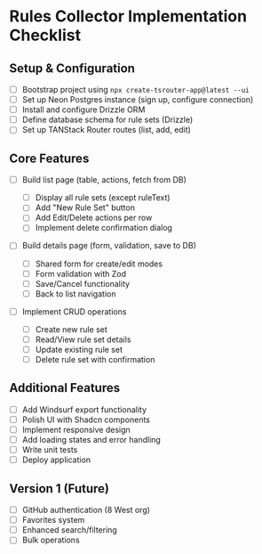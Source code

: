 # Rules Collector Implementation Checklist

## Setup & Configuration

- [ ] Bootstrap project using `npx create-tsrouter-app@latest --ui`
- [ ] Set up Neon Postgres instance (sign up, configure connection)
- [ ] Install and configure Drizzle ORM
- [ ] Define database schema for rule sets (Drizzle)
- [ ] Set up TANStack Router routes (list, add, edit)

## Core Features

- [ ] Build list page (table, actions, fetch from DB)

  - [ ] Display all rule sets (except ruleText)
  - [ ] Add "New Rule Set" button
  - [ ] Add Edit/Delete actions per row
  - [ ] Implement delete confirmation dialog

- [ ] Build details page (form, validation, save to DB)

  - [ ] Shared form for create/edit modes
  - [ ] Form validation with Zod
  - [ ] Save/Cancel functionality
  - [ ] Back to list navigation

- [ ] Implement CRUD operations
  - [ ] Create new rule set
  - [ ] Read/View rule set details
  - [ ] Update existing rule set
  - [ ] Delete rule set with confirmation

## Additional Features

- [ ] Add Windsurf export functionality
- [ ] Polish UI with Shadcn components
- [ ] Implement responsive design
- [ ] Add loading states and error handling
- [ ] Write unit tests
- [ ] Deploy application

## Version 1 (Future)

- [ ] GitHub authentication (8 West org)
- [ ] Favorites system
- [ ] Enhanced search/filtering
- [ ] Bulk operations

